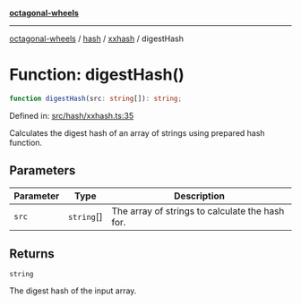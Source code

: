 [**octagonal-wheels**](../../../README.md)

***

[octagonal-wheels](../../../modules.md) / [hash](../../README.md) / [xxhash](../README.md) / digestHash

# Function: digestHash()

```ts
function digestHash(src: string[]): string;
```

Defined in: [src/hash/xxhash.ts:35](https://github.com/vrtmrz/octagonal-wheels/blob/main/src/hash/xxhash.ts#L35)

Calculates the digest hash of an array of strings using prepared hash function.

## Parameters

| Parameter | Type | Description |
| ------ | ------ | ------ |
| `src` | `string`[] | The array of strings to calculate the hash for. |

## Returns

`string`

The digest hash of the input array.
